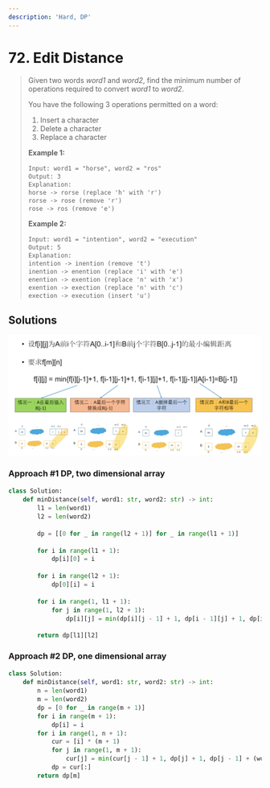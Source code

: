 ```yaml
---
description: 'Hard, DP'
---
```


# 72. Edit Distance

> Given two words _word1_ and _word2_, find the minimum number of operations required to convert _word1_ to _word2_.
>
> You have the following 3 operations permitted on a word:
>
> 1. Insert a character
> 2. Delete a character
> 3. Replace a character
>
> **Example 1:**
>
> ```text
> Input: word1 = "horse", word2 = "ros"
> Output: 3
> Explanation: 
> horse -> rorse (replace 'h' with 'r')
> rorse -> rose (remove 'r')
> rose -> ros (remove 'e')
> ```
>
> **Example 2:**
>
> ```text
> Input: word1 = "intention", word2 = "execution"
> Output: 5
> Explanation: 
> intention -> inention (remove 't')
> inention -> enention (replace 'i' with 'e')
> enention -> exention (replace 'n' with 'x')
> exention -> exection (replace 'n' with 'c')
> exection -> execution (insert 'u')
> ```

## Solutions

![](../.gitbook/assets/screen-shot-2019-12-27-at-11.16.02-am.png)

### Approach \#1 DP, two dimensional array

```python
class Solution:
    def minDistance(self, word1: str, word2: str) -> int:
        l1 = len(word1)
        l2 = len(word2)
        
        dp = [[0 for _ in range(l2 + 1)] for _ in range(l1 + 1)]
        
        for i in range(l1 + 1):
            dp[i][0] = i
            
        for i in range(l2 + 1):
            dp[0][i] = i
            
        for i in range(1, l1 + 1):
            for j in range(1, l2 + 1):
                dp[i][j] = min(dp[i][j - 1] + 1, dp[i - 1][j] + 1, dp[i - 1][j - 1] + (word1[i - 1] != word2[j - 1]))
                
        return dp[l1][l2]
```

### Approach \#2 DP, one dimensional array

```python
class Solution:
    def minDistance(self, word1: str, word2: str) -> int:
        n = len(word1)
        m = len(word2) 
        dp = [0 for _ in range(m + 1)]    
        for i in range(m + 1):
            dp[i] = i   
        for i in range(1, n + 1):
            cur = [i] * (m + 1)
            for j in range(1, m + 1):
                cur[j] = min(cur[j - 1] + 1, dp[j] + 1, dp[j - 1] + (word1[i - 1] != word2[j - 1]))
            dp = cur[:]
        return dp[m]
```

